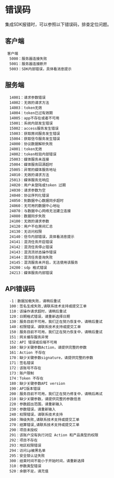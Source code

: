 # 错误码

集成SDK报错时，可以参照以下错误码，排查定位问题。

## 客户端

     客户端
      5000：服务器连接失败
      5001：服务器连接断开
      5003：SDK内部错误，具体看消息提示

## 服务端
      14001：请求参数错误
      14002：无效的请求方法
      14003：token无效 
      14004：token已过有效期
      14005：app不存在或者不可用 
      15001：系统内部发生错误 
      15002：access服务发生错误 
      15003：获取房间服务发生错误 
      15004：获取信令服务发生错误
      24000：协议数据解析失败
      24001：token无效
      24002：token校验内部错误
      25003：媒体服务未连接
      25004：媒体服务回源超时
      25005：异常的媒体服务地址
      24010：无效的请求方法
      25013：媒体服务无响应
      24020：用户未登陆或token 过期
      24030：请求参数为空
      24040：协议序列化错误
      24050：到数据中心数据同步超时
      24060：无可用的数据中心地址
      24070：与数据中心网络无法建立连接
      24080：数据同步失败
      24100：无效的请求参数
      24120：用户不在房间汇总
      24130：无访问权限
      24140：信令内部错误，具体看消息提示
      24141：混流任务开启错误
      24142：混流任务停止错误
      24143：混流流状态操作错误
      24144：混流任务查询失败
      24145：混流服务未开启，无法使用该服务
      24200：sdp 格式错误
      24213：媒体服务内部错误
  
## API错误码

      -1：数据加载失败，请稍后重试
      100：签名生成失败,请联系技术支持或提交工单
      110：该操作请求超时，请稍后重试
      120：日期格式错误，请重新选择日期
      130：服务目前不可用，我们正在努力恢复中，请稍后重试
      140：权限错误，请联系技术支持或提交工单
      150：服务目前不可用，我们正在努力恢复中，请稍后重试
      151：网关缓存服务异常
      152：API 错误或后端不可用
      160：缺少关键参数Action，请提供完整的参数
      161：Action 不存在
      170：缺少关键参数signature，请提供完整的参数
      171：签名错误
      172：该账号不存在
      173：账户限制
      174：Token 不存在
      180：缺少关键参数API version
      190：API版本错误
      200：服务目前不可用，我们正在努力修复中，请稍后再试
      210：缺少关键参数，请提供完整的参数信息
      220：参数超出范围，请重新输入
      230：参数错误，请重新输入
      240：权限错误，请联系技术支持
      260：降级失败,请联系技术支持或提交工单
      270：结算错误,请联系技术支持或提交工单
      290：项目未授权
      291：该账户没有执行对应 Action 和产品类型的权限
      292：项目不存在
      293：地区权限错误
      294：访问ip被黑名单
      295：安全锁认证失败
      300：结束时间不能小于开始时间，请重新选择
      310：参数类型错误
      520：余额不足，请充值
